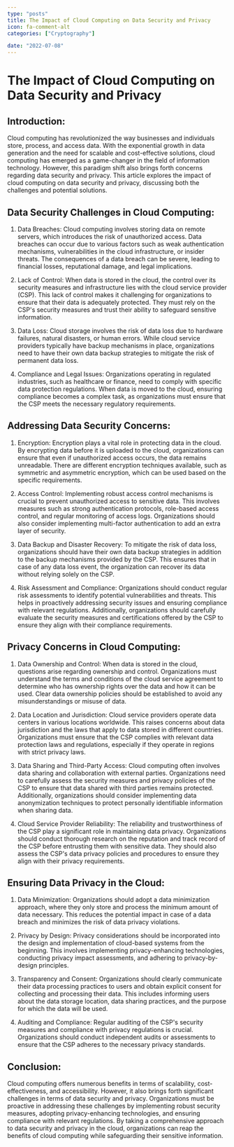 ```yaml
---
type: "posts"
title: The Impact of Cloud Computing on Data Security and Privacy
icon: fa-comment-alt
categories: ["Cryptography"]

date: "2022-07-08"
---
```




# The Impact of Cloud Computing on Data Security and Privacy

## Introduction:

Cloud computing has revolutionized the way businesses and individuals store, process, and access data. With the exponential growth in data generation and the need for scalable and cost-effective solutions, cloud computing has emerged as a game-changer in the field of information technology. However, this paradigm shift also brings forth concerns regarding data security and privacy. This article explores the impact of cloud computing on data security and privacy, discussing both the challenges and potential solutions.

## Data Security Challenges in Cloud Computing:

1. Data Breaches: Cloud computing involves storing data on remote servers, which introduces the risk of unauthorized access. Data breaches can occur due to various factors such as weak authentication mechanisms, vulnerabilities in the cloud infrastructure, or insider threats. The consequences of a data breach can be severe, leading to financial losses, reputational damage, and legal implications.

2. Lack of Control: When data is stored in the cloud, the control over its security measures and infrastructure lies with the cloud service provider (CSP). This lack of control makes it challenging for organizations to ensure that their data is adequately protected. They must rely on the CSP's security measures and trust their ability to safeguard sensitive information.

3. Data Loss: Cloud storage involves the risk of data loss due to hardware failures, natural disasters, or human errors. While cloud service providers typically have backup mechanisms in place, organizations need to have their own data backup strategies to mitigate the risk of permanent data loss.

4. Compliance and Legal Issues: Organizations operating in regulated industries, such as healthcare or finance, need to comply with specific data protection regulations. When data is moved to the cloud, ensuring compliance becomes a complex task, as organizations must ensure that the CSP meets the necessary regulatory requirements.

## Addressing Data Security Concerns:

1. Encryption: Encryption plays a vital role in protecting data in the cloud. By encrypting data before it is uploaded to the cloud, organizations can ensure that even if unauthorized access occurs, the data remains unreadable. There are different encryption techniques available, such as symmetric and asymmetric encryption, which can be used based on the specific requirements.

2. Access Control: Implementing robust access control mechanisms is crucial to prevent unauthorized access to sensitive data. This involves measures such as strong authentication protocols, role-based access control, and regular monitoring of access logs. Organizations should also consider implementing multi-factor authentication to add an extra layer of security.

3. Data Backup and Disaster Recovery: To mitigate the risk of data loss, organizations should have their own data backup strategies in addition to the backup mechanisms provided by the CSP. This ensures that in case of any data loss event, the organization can recover its data without relying solely on the CSP.

4. Risk Assessment and Compliance: Organizations should conduct regular risk assessments to identify potential vulnerabilities and threats. This helps in proactively addressing security issues and ensuring compliance with relevant regulations. Additionally, organizations should carefully evaluate the security measures and certifications offered by the CSP to ensure they align with their compliance requirements.

## Privacy Concerns in Cloud Computing:

1. Data Ownership and Control: When data is stored in the cloud, questions arise regarding ownership and control. Organizations must understand the terms and conditions of the cloud service agreement to determine who has ownership rights over the data and how it can be used. Clear data ownership policies should be established to avoid any misunderstandings or misuse of data.

2. Data Location and Jurisdiction: Cloud service providers operate data centers in various locations worldwide. This raises concerns about data jurisdiction and the laws that apply to data stored in different countries. Organizations must ensure that the CSP complies with relevant data protection laws and regulations, especially if they operate in regions with strict privacy laws.

3. Data Sharing and Third-Party Access: Cloud computing often involves data sharing and collaboration with external parties. Organizations need to carefully assess the security measures and privacy policies of the CSP to ensure that data shared with third parties remains protected. Additionally, organizations should consider implementing data anonymization techniques to protect personally identifiable information when sharing data.

4. Cloud Service Provider Reliability: The reliability and trustworthiness of the CSP play a significant role in maintaining data privacy. Organizations should conduct thorough research on the reputation and track record of the CSP before entrusting them with sensitive data. They should also assess the CSP's data privacy policies and procedures to ensure they align with their privacy requirements.

## Ensuring Data Privacy in the Cloud:

1. Data Minimization: Organizations should adopt a data minimization approach, where they only store and process the minimum amount of data necessary. This reduces the potential impact in case of a data breach and minimizes the risk of data privacy violations.

2. Privacy by Design: Privacy considerations should be incorporated into the design and implementation of cloud-based systems from the beginning. This involves implementing privacy-enhancing technologies, conducting privacy impact assessments, and adhering to privacy-by-design principles.

3. Transparency and Consent: Organizations should clearly communicate their data processing practices to users and obtain explicit consent for collecting and processing their data. This includes informing users about the data storage location, data sharing practices, and the purpose for which the data will be used.

4. Auditing and Compliance: Regular auditing of the CSP's security measures and compliance with privacy regulations is crucial. Organizations should conduct independent audits or assessments to ensure that the CSP adheres to the necessary privacy standards.

## Conclusion:

Cloud computing offers numerous benefits in terms of scalability, cost-effectiveness, and accessibility. However, it also brings forth significant challenges in terms of data security and privacy. Organizations must be proactive in addressing these challenges by implementing robust security measures, adopting privacy-enhancing technologies, and ensuring compliance with relevant regulations. By taking a comprehensive approach to data security and privacy in the cloud, organizations can reap the benefits of cloud computing while safeguarding their sensitive information.